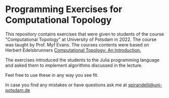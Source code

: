 # Programming Exercises for Computational Topology
This repository contains exercises that were given to students of the course "Computational Topology" at University of Potsdam in 2022. The course was taught by Prof. Myf Evans. The courses contents were based on Herbert Edelsbrunners [Computational Topology: An Introduction.](https://www.maths.ed.ac.uk/~v1ranick/papers/edelcomp.pdf)

The exercises introduced the students to the Julia programming language and asked them to implement algorithms discussed in the lecture. 

Feel free to use these in any way you see fit.

In case you find any mistakes or have questions ask me at spirandelli@uni-potsdam.de 
